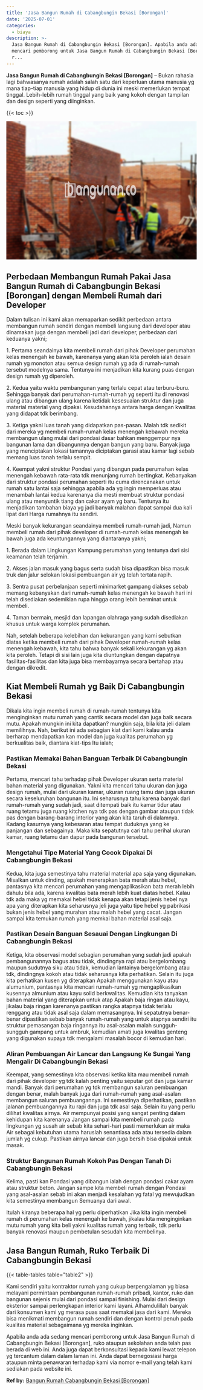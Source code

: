 ```yaml
---
title: 'Jasa Bangun Rumah di Cabangbungin Bekasi [Borongan]'
date: '2025-07-01'
categories:
  - biaya
description: >-
  Jasa Bangun Rumah di Cabangbungin Bekasi [Borongan]. Apabila anda ada sedang
  mencari pemborong untuk Jasa Bangun Rumah di Cabangbungin Bekasi [Borongan],
  r...
---
```


**Jasa Bangun Rumah di Cabangbungin Bekasi \[Borongan\]** – Bukan rahasia lagi bahwasanya rumah adalah salah satu dari keperluan utama manusia yg mana tiap-tiap manusia yang hidup di dunia ini meski memerlukan tempat tinggal. Lebih-lebih rumah tinggal yang baik yang kokoh dengan tampilan dan design seperti yang diinginkan.

{{< toc >}}

![Jasa Bangun Rumah di Cabangbungin Bekasi [Borongan]](/images/borong-bangunan-06.png)

## Perbedaan Membangun Rumah Pakai Jasa Bangun Rumah di Cabangbungin Bekasi \[Borongan\] dengan Membeli Rumah dari Developer

Dalam tulisan ini kami akan memaparkan sedikit perbedaan antara membangun rumah sendiri dengan membeli langsung dari developer atau dinamakan juga dengan membeli jadi dari developer, perbedaan dari keduanya yakni;

1\. Pertama seandainya kita membeli rumah dari pihak Developer perumahan kelas menengah ke bawah, karenanya yang akan kita peroleh ialah desain rumah yg monoton atau semua design rumah yg ada di rumah-rumah tersebut modelnya sama. Tentunya ini menjadikan kita kurang puas dengan design rumah yg diperoleh.

2\. Kedua yaitu waktu pembangunan yang terlalu cepat atau terburu-buru. Sehingga banyak dari perumahan-rumah-rumah yg seperti itu di renovasi ulang atau dibangun ulang karena ketidak kesesuaian struktur dan juga material material yang dipakai. Kesudahannya antara harga dengan kwalitas yang didapat tdk berimbang.

3\. Ketiga yakni luas tanah yang didapatkan pas-pasan. Malah tdk sedikit dari mereka yg membeli rumah-rumah kelas menengah kebawah mereka membangun ulang mulai dari pondasi dasar bahkan menggempur nya bangunan lama dan dibangunnya dengan bangun yang baru. Banyak juga yang menciptakan lokasi tamannya diciptakan garasi atau kamar lagi sebab memang luas tanah terlalu sempit.

4\. Keempat yakni struktur Pondasi yang dibangun pada perumahan kelas menengah kebawah rata-rata tdk menunjang rumah bertingkat. Kebanyakan dari struktur pondasi perumahan seperti itu cuma direncanakan untuk rumah satu lantai saja sehingga apabila ada yg ingin memperluas atau menambah lantai kedua karenanya dia mesti membuat struktur pondasi ulang atau menyuntik tiang dan cakar ayam yg baru. Tentunya itu menjadikan tambahan biaya yg jadi banyak malahan dapat sampai dua kali lipat dari Harga rumahnya itu sendiri.

Meski banyak kekurangan seandainya membeli rumah-rumah jadi, Namun membeli rumah dari pihak developer di rumah-rumah kelas menengah ke bawah juga ada keuntungannya yang diantaranya yakni;

1\. Berada dalam Lingkungan Kampung perumahan yang tentunya dari sisi keamanan telah terjamin.

2\. Akses jalan masuk yang bagus serta sudah bisa dipastikan bisa masuk truk dan jalur selokan lokasi pembuangan air yg telah tertata rapih.

3\. Sentra pusat perbelanjaan seperti minimarket gampang diakses sebab memang kebanyakan dari rumah-rumah kelas menengah ke bawah hari ini telah disediakan sedemikian rupa hingga orang lebih berminat untuk membeli.

4\. Taman bermain, mesjid dan lapangan olahraga yang sudah disediakan khusus untuk warga komplek perumahan.

Nah, setelah beberapa kelebihan dan kekurangan yang kami sebutkan diatas ketika membeli rumah dari pihak Developer rumah-rumah kelas menengah kebawah, kita tahu bahwa banyak sekali kekurangan yg akan kita peroleh. Tetapi di sisi lain juga kita diuntungkan dengan dapatnya fasilitas-fasilitas dan kita juga bisa membayarnya secara bertahap atau dengan dikredit.

## Kiat Membeli Rumah yg Baik Di Cabangbungin Bekasi

Dikala kita ingin membeli rumah di rumah-rumah tentunya kita menginginkan mutu rumah yang cantik secara model dan juga baik secara mutu. Apakah mungkin ini kita dapatkan? mungkin saja, bila kita jeli dalam memilihnya. Nah, berikut ini ada sebagian kiat dari kami kalau anda berharap mendapatkan kan model dan juga kualitas perumahan yg berkualitas baik, diantara kiat-tips Itu ialah;

### Pastikan Memakai Bahan Banguan Terbaik Di Cabangbungin Bekasi

Pertama, mencari tahu terhadap pihak Developer ukuran serta material bahan material yang digunakan. Yakni kita mencari tahu ukuran dan juga design rumah, mulai dari ukuran kamar, ukuran ruang tamu dan juga ukuran secara keseluruhan bangunan itu. Ini seharusnya tahu karena banyak dari rumah-rumah yang sudah jadi, saat ditempati baik itu kamar tidur atau ruang tetamu juga ruang kitchen nya tdk pas dengan gambar ataupun tidak pas dengan barang-barang interior yang akan kita taruh di dalamnya. Kadang kasurnya yang kebesaran atau tempat duduknya yang ke panjangan dan sebagainya. Maka kita sepatutnya cari tahu perihal ukuran kamar, ruang tetamu dan dapur pada bangunan tersebut.

### Mengetahui Tipe Material Yang Cocok Dipakai Di Cabangbungin Bekasi

Kedua, kita juga semestinya tahu material material apa saja yang digunakan. Misalkan untuk dinding, apakah menerapkan bata merah atau hebel, pantasnya kita mencari perumahan yang mengaplikasikan bata merah lebih dahulu bila ada, karena kwalitas bata merah lebih kuat diatas hebel. Kalau tdk ada maka yg memakai hebel tidak kenapa akan tetapi jenis hebel nya apa yang diterapkan kita seharusnya jeli juga yaitu tipe hebel yg pabrikasi bukan jenis hebel yang murahan atau malah hebel yang cacat. Jangan sampai kita temukan rumah yang memkai bahan material asal saja.

### Pastikan Desain Banguan Sesauai Dengan Lingkungan Di Cabangbungin Bekasi

Ketiga, kita observasi model sebagian perumahan yang sudah jadi apakah pembangunannya bagus atau tidak, dindingnya rapi atau bergelombang maupun sudutnya siku atau tidak, kemudian lantainya bergelombang atau tdk, dindingnya kokoh atau tidak seharusnya kita perhatikan. Selain itu juga kita perhatikan kusen yg diterapkan Apakah menggunakan kayu atau alumunium, pantasnya kita mencari rumah-rumah yg mengaplikasikan kusennya almunium atau kayu solid berkwalitas. Kemudian kita tanyakan bahan material yang diterapkan untuk atap Apakah baja ringan atau kayu, jikalau baja ringan karenanya pastikan rangka atapnya tidak terlalu renggang atau tidak asal saja dalam memasangnya. Ini sepatutnya benar-benar dipastikan sebab banyak rumah-rumah yang untuk atapnya sendiri itu struktur pemasangan baja ringannya itu asal-asalan malah sungguh-sungguh gampang untuk ambruk, kemudian amati juga kwalitas genteng yang digunakan supaya tdk mengalami masalah bocor di kemudian hari.

### Aliran Pembuangan Air Lancar dan Langsung Ke Sungai Yang Mengalir Di Cabangbungin Bekasi

Keempat, yang semestinya kita observasi ketika kita mau membeli rumah dari pihak developer yg tdk kalah penting yaitu seputar got dan juga kamar mandi. Banyak dari perumahan yg tdk membangun saluran pembuangan dengan benar, malah banyak juga dari rumah-rumah yang asal-asalan membangun saluran pembuangannya. Ini semestinya diperhatikan, pastikan jalanan pembuangannya itu rapi dan juga tdk asal saja. Selain itu yang perlu dilihat kwalitas airnya. Air mempunyai posisi yang sangat penting dalam kehidupan kita karenanya Jangan sampai kita membeli rumah pada lingkungan yg susah air sebab kita sehari-hari pasti memerlukan air maka Air sebagai kebutuhan utama haruslah senantiasa ada atau tersedia dalam jumlah yg cukup. Pastikan airnya lancar dan juga bersih bisa dipakai untuk masak.

### Struktur Bangunan Rumah Kokoh Pas Dengan Tanah Di Cabangbungin Bekasi

Kelima, pasti kan Pondasi yang dibangun ialah dengan pondasi cakar ayam atau struktur beton. Jangan sampe kita membeli rumah dengan Pondasi yang asal-asalan sebab ini akan menjadi kesalahan yg fatal yg mewujudkan kita semestinya membangun Semuanya dari awal.

Itulah kiranya beberapa hal yg perlu diperhatikan Jika kita ingin membeli rumah di perumahan kelas menengah ke bawah, jikalau kita menginginkan mutu rumah yang kita beli yakni kualitas rumah yang terbaik, tdk perlu banyak renovasi maupun pembetulan sesudah kita membelinya.

## Jasa Bangun Rumah, Ruko Terbaik Di Cabangbungin Bekasi

{{< table-tables table="table2" >}}

Kami sendiri yaitu kontraktor rumah yang cukup berpengalaman yg biasa melayani permintaan pembangunan rumah-rumah pribadi, kantor, ruko dan bangunan sejenis mulai dari pondasi sampai finishing. Mulai dari design eksterior sampai perlengkapan interior kami layani. Alhamdulillah banyak dari konsumen kami yg merasa puas saat memakai jasa dari kami. Mereka bisa menikmati membangun rumah sendiri dan dengan kontrol penuh pada kualitas material sebagaimana yg mereka inginkan.

Apabila anda ada sedang mencari pemborong untuk Jasa Bangun Rumah di Cabangbungin Bekasi \[Borongan\], ruko ataupun sekolahan anda telah pas berada di web ini. Anda juga dapat berkonsultasi kepada kami lewat telepon yg tercantum dalam dalam laman ini. Anda dapat bernegosiasi harga ataupun minta penawaran terhadap kami via nomor e-mail yang telah kami sediakan pada website ini.

**Ref by:** [Bangun Rumah Cabangbungin Bekasi [Borongan]](https://id.wikipedia.org/wiki/Bangun)
